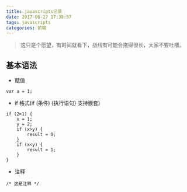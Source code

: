 ```yaml
---
title: javascripts记录
date: 2017-06-27 17:38:57
tags: javascripts
categories: 前端
---
```

> 这只是个愿望，有时间就看下，战线有可能会拖得很长，大家不要吐槽。
## 基本语法

- 赋值 
```
var a = 1;
```

- if 格式(if (条件) {执行语句} 支持嵌套)
```
if (2>1) {
    x = 1;
    y = 2;
    if (x>y) {
        result = 0;
    }
    if (x<y) {
        result = 1;
    }
}
```

- 注释
```
/* 这是注释 */
```


